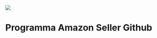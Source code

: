 <img src="https://m.media-amazon.com/images/S/al-eu-726f4d26-7fdb/02a8fd09-a93f-4231-bc8a-027eeea6258f._CR0%2C540%2C1820%2C364_SX1500_.png">

# Programma Amazon Seller Github
<br>

